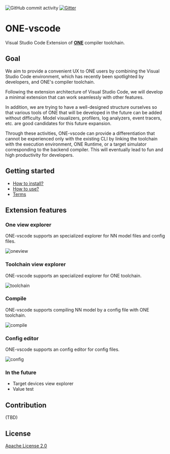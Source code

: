 ![GitHub commit activity](https://img.shields.io/github/commit-activity/w/Samsung/ONE-vscode?color=light%20green)
[![Gitter](https://img.shields.io/gitter/room/Samsung/ONE-vscode?color=orange)](https://gitter.im/Samsung/ONE-vscode)

# **ONE**-vscode

Visual Studio Code Extension of [**ONE**](https://github.com/Samsung/ONE) compiler toolchain.

## Goal

We aim to provide a convenient UX to ONE users by combining the Visual Studio Code environment, which has recently been spotlighted by developers, and ONE's compiler toolchain.

Following the extension architecture of Visual Studio Code, we will develop a minimal extension that can work seamlessly with other features.

In addition, we are trying to have a well-designed structure ourselves so that various tools of ONE that will be developed in the future can be added without difficulty. Model visualizers, profilers, log analyzers, event tracers, etc. are good candidates for this future expansion.

Through these activities, ONE-vscode can provide a differentiation that cannot be experienced only with the existing CLI by linking the toolchain with the execution environment, ONE Runtime, or a target simulator corresponding to the backend compiler. This will eventually lead to fun and high productivity for developers.

## Getting started

- [How to install?](./docs/HowToInstall.md)
- [How to use?](./docs/HowToUse.md)
- [Terms](./docs/Terms.md)

## Extension features

###  One view explorer

ONE-vscode supports an specialized explorer for NN model files and config files.

![oneview](https://user-images.githubusercontent.com/17171963/172789165-1a66e890-5f8f-49db-98fa-57f61f62281c.gif)

###  Toolchain view explorer

ONE-vscode supports an specialized explorer for ONE toolchain.

![toolchain](https://user-images.githubusercontent.com/7223627/172834540-945ed5f9-82b0-4388-bd46-4ea10587d701.gif)

### Compile

ONE-vscode supports compiling NN model by a config file with ONE toolchain.

![compile](https://user-images.githubusercontent.com/10216715/174796457-4dae4a77-04e1-4e5c-9453-77ebfb65182a.gif)

### Config editor

ONE-vscode supports an config editor for config files.

![config](https://user-images.githubusercontent.com/24720192/172993683-677690f3-49b5-454e-8912-31b89b8cdc2e.gif)

### In the future

- Target devices view explorer
- Value test

## Contribution

(TBD)

## License

[Apache License 2.0](https://github.com/Samsung/ONE-vscode/blob/main/LICENSE)
